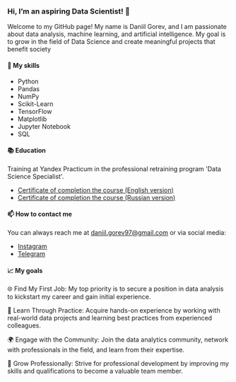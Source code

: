### Hi, I’m an aspiring Data Scientist! 👋

Welcome to my GitHub page! My name is Daniil Gorev, and I am passionate about data analysis, machine learning, and artificial intelligence. My goal is to grow in the field of Data Science and create meaningful projects that benefit society

#### 💼 My skills
- Python
- Pandas
- NumPy
- Scikit-Learn
- TensorFlow
- Matplotlib
- Jupyter Notebook
- SQL

#### 📚 Education

Training at Yandex Practicum in the professional retraining program 'Data Science Specialist'.
- [Certificate of completion the course (English version)](https://github.com/daniilgorev/yandex_practicum/blob/main/yandex_ds_certificate_en.pdf)
- [Certificate of completion the course (Russian version)](https://github.com/daniilgorev/yandex_practicum/blob/main/yandex_ds_certificate_ru.pdf)

#### 📫 How to contact me
You can always reach me at daniil.gorev97@gmail.com or via social media:
- [Instagram](https://instagram.com/federer_rodrigo?igshid=MjEwN2IyYWYwYw==)
- [Telegram](https://t.me/federer_rodrigo)

#### 📈 My goals

🌐 Find My First Job: My top priority is to secure a position in data analysis to kickstart my career and gain initial experience.

🧠 Learn Through Practice: Acquire hands-on experience by working with real-world data projects and learning best practices from experienced colleagues.

🌍 Engage with the Community: Join the data analytics community, network with professionals in the field, and learn from their expertise.

💼 Grow Professionally: Strive for professional development by improving my skills and qualifications to become a valuable team member.

